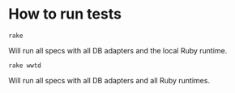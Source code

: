 # How to run tests

    rake

Will run all specs with all DB adapters and the local Ruby runtime.

    rake wwtd

Will run all specs with all DB adapters and all Ruby runtimes.
